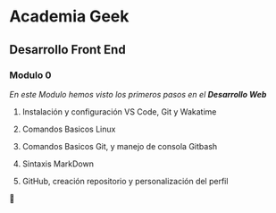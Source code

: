 # Academia Geek

## Desarrollo Front End

### Modulo 0

_En este Modulo hemos visto los primeros pasos en el **Desarrollo Web**_

1. Instalación y configuración VS Code, Git y Wakatime

2. Comandos Basicos Linux

3. Comandos Basicos Git, y manejo de consola Gitbash

4. Sintaxis MarkDown

5. GitHub, creación repositorio y personalización del perfil

:metal:
